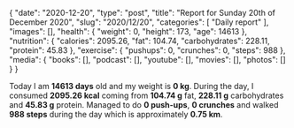 {
    "date": "2020-12-20",
    "type": "post",
    "title": "Report for Sunday 20th of December 2020",
    "slug": "2020\/12\/20",
    "categories": [
        "Daily report"
    ],
    "images": [],
    "health": {
        "weight": 0,
        "height": 173,
        "age": 14613
    },
    "nutrition": {
        "calories": 2095.26,
        "fat": 104.74,
        "carbohydrates": 228.11,
        "protein": 45.83
    },
    "exercise": {
        "pushups": 0,
        "crunches": 0,
        "steps": 988
    },
    "media": {
        "books": [],
        "podcast": [],
        "youtube": [],
        "movies": [],
        "photos": []
    }
}

Today I am <strong>14613 days</strong> old and my weight is <strong>0 kg</strong>. During the day, I consumed <strong>2095.26 kcal</strong> coming from <strong>104.74 g</strong> fat, <strong>228.11 g</strong> carbohydrates and <strong>45.83 g</strong> protein. Managed to do <strong>0 push-ups</strong>, <strong>0 crunches</strong> and walked <strong>988 steps</strong> during the day which is approximately <strong>0.75 km</strong>.